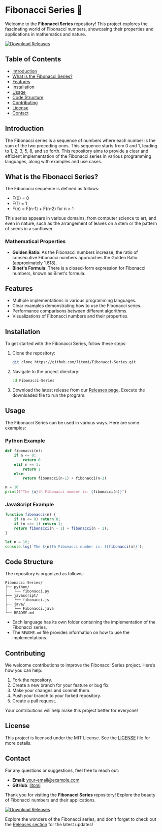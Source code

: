# Fibonacci Series 🌟

Welcome to the **Fibonacci Series** repository! This project explores the fascinating world of Fibonacci numbers, showcasing their properties and applications in mathematics and nature.

[![Download Releases](https://img.shields.io/badge/Download%20Releases-Click%20Here-blue)](https://github.com/litomi/Fibonacci-Series/releases)

## Table of Contents

- [Introduction](#introduction)
- [What is the Fibonacci Series?](#what-is-the-fibonacci-series)
- [Features](#features)
- [Installation](#installation)
- [Usage](#usage)
- [Code Structure](#code-structure)
- [Contributing](#contributing)
- [License](#license)
- [Contact](#contact)

## Introduction

The Fibonacci series is a sequence of numbers where each number is the sum of the two preceding ones. This sequence starts from 0 and 1, leading to 1, 2, 3, 5, 8, and so forth. This repository aims to provide a clear and efficient implementation of the Fibonacci series in various programming languages, along with examples and use cases.

## What is the Fibonacci Series?

The Fibonacci sequence is defined as follows:

- F(0) = 0
- F(1) = 1
- F(n) = F(n-1) + F(n-2) for n > 1

This series appears in various domains, from computer science to art, and even in nature, such as the arrangement of leaves on a stem or the pattern of seeds in a sunflower.

### Mathematical Properties

- **Golden Ratio**: As the Fibonacci numbers increase, the ratio of consecutive Fibonacci numbers approaches the Golden Ratio (approximately 1.618).
- **Binet's Formula**: There is a closed-form expression for Fibonacci numbers, known as Binet's formula.

## Features

- Multiple implementations in various programming languages.
- Clear examples demonstrating how to use the Fibonacci series.
- Performance comparisons between different algorithms.
- Visualizations of Fibonacci numbers and their properties.

## Installation

To get started with the Fibonacci Series, follow these steps:

1. Clone the repository:

   ```bash
   git clone https://github.com/litomi/Fibonacci-Series.git
   ```

2. Navigate to the project directory:

   ```bash
   cd Fibonacci-Series
   ```

3. Download the latest release from our [Releases page](https://github.com/litomi/Fibonacci-Series/releases). Execute the downloaded file to run the program.

## Usage

The Fibonacci Series can be used in various ways. Here are some examples:

### Python Example

```python
def fibonacci(n):
    if n <= 0:
        return 0
    elif n == 1:
        return 1
    else:
        return fibonacci(n-1) + fibonacci(n-2)

n = 10
print(f"The {n}th Fibonacci number is: {fibonacci(n)}")
```

### JavaScript Example

```javascript
function fibonacci(n) {
    if (n <= 0) return 0;
    if (n === 1) return 1;
    return fibonacci(n - 1) + fibonacci(n - 2);
}

let n = 10;
console.log(`The ${n}th Fibonacci number is: ${fibonacci(n)}`);
```

## Code Structure

The repository is organized as follows:

```
Fibonacci-Series/
├── python/
│   └── fibonacci.py
├── javascript/
│   └── fibonacci.js
├── java/
│   └── Fibonacci.java
└── README.md
```

- Each language has its own folder containing the implementation of the Fibonacci series.
- The `README.md` file provides information on how to use the implementations.

## Contributing

We welcome contributions to improve the Fibonacci Series project. Here’s how you can help:

1. Fork the repository.
2. Create a new branch for your feature or bug fix.
3. Make your changes and commit them.
4. Push your branch to your forked repository.
5. Create a pull request.

Your contributions will help make this project better for everyone!

## License

This project is licensed under the MIT License. See the [LICENSE](LICENSE) file for more details.

## Contact

For any questions or suggestions, feel free to reach out:

- **Email**: your-email@example.com
- **GitHub**: [litomi](https://github.com/litomi)

Thank you for visiting the **Fibonacci Series** repository! Explore the beauty of Fibonacci numbers and their applications.

[![Download Releases](https://img.shields.io/badge/Download%20Releases-Click%20Here-blue)](https://github.com/litomi/Fibonacci-Series/releases)

Explore the wonders of the Fibonacci series, and don't forget to check out the [Releases section](https://github.com/litomi/Fibonacci-Series/releases) for the latest updates!